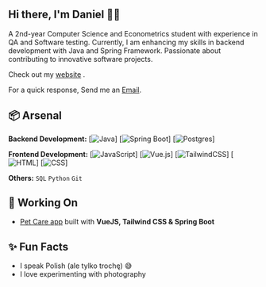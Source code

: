 
## Hi there, I'm Daniel 👋🏼

A 2nd-year Computer Science and Econometrics student with experience in QA and Software testing. Currently, I am enhancing my skills in backend development with Java and Spring Framework. Passionate about contributing to innovative software projects.

Check out my [website](https://www.heisdanielade.xyz/) .

For a quick response, Send me an [Email](mailto:danieladeofficial@gmail.com). 

## 📦 Arsenal
**Backend Development:** 
[![Java](https://img.shields.io/badge/Java-%23ED8B00.svg?logo=openjdk&logoColor=white)]
[![Spring Boot](https://img.shields.io/badge/Spring%20Boot-6DB33F?logo=springboot&logoColor=fff)]
[![Postgres](https://img.shields.io/badge/Postgres-%23316192.svg?logo=postgresql&logoColor=white)]

**Frontend Development:**
[![JavaScript](https://img.shields.io/badge/JavaScript-F7DF1E?logo=javascript&logoColor=000)]
[![Vue.js](https://img.shields.io/badge/Vue.js-4FC08D?logo=vuedotjs&logoColor=fff)]
[![TailwindCSS](https://img.shields.io/badge/Tailwind%20CSS-%2338B2AC.svg?logo=tailwind-css&logoColor=white)]
[![HTML](https://img.shields.io/badge/HTML-%23E34F26.svg?logo=html5&logoColor=white)]
[![CSS](https://img.shields.io/badge/CSS-1572B6?logo=css3&logoColor=fff)]


**Others:** `SQL` `Python` `Git`

## 🤖 Working On
- [Pet Care app](https://pamietampsa.netlify.app/) built with **VueJS, Tailwind CSS & Spring Boot**

## ✨ Fun Facts 
- I speak Polish (ale tylko trochę) 😅
- I love experimenting with photography


